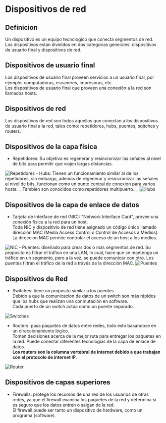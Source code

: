 # Dispositivos de red

## Definicion

Un dispositivo es un equipo tecnologico que conecta segmentos de red.  
Los dispositivos estan divididos en dos categorias generales: dispositivos de usuario final y dispositivos de red.

## Dispositivos de usuario final

Los dispositivos de usuario final proveen servicios a un usuario final, por ejemplo: computadoras, escaneres, impresoras, etc.  
Los dispositivos de usuario final que proveen una conexión a la red son llamados hosts.

## Dispositivos de red

Los dispositivos de red son todos aquellos que conectan a los dispositivos de usuario final a la red, tales como: repetidores, hubs, puentes, sqitches y routers.

## Dispositivos de la capa física

- Repetidores: 
Su objetivo es regenerar y resincronizar las señales al nivel de bits para permitir que viajen largas distancias.  
<image src="img/repetidores.png" alt="Repetidores">
- Hubs: Tienen un funcionamiento similar al de los repetidores, sin embargo, ademas de regenerar y resincronizar las señales al nivel de bits, funcionan como un punto central de conexion para varios hosts.  
__Tambien son conocidos como repetidores multipuerto.__
<image src="img/hubs.png" alt="Hubs">

## Dispositivos de la capa de enlace de datos

- Tarjeta de interface de red (NIC): "Network Interface Card", provee una conexión física a la red para un host.  
Toda NIC y dispositivio de red tiene asignado un código único llamado dirección MAC (Media Access Control o Control de Accesos a Medios).  
La direccion MAC permite controlar el acceso de un host a los medios.  
<image src="img/nic.png" alt="NIC">
- Puentes: diseñado para crear dos o más segmentos de red. Su proposito es filtrar el tráfico en una LAN, lo cual, hace que se mantenga un tráfico en un segmento, pero a la vez, se puede comunicar con otro.  
Los puentes filtran el tráfico de la red a través de la dirección MAC.  
<image src="img/puentes.png" alt="Puentes">

## Dispositivos de Red
- Switches: tiene un proposito similar a los puentes.  
Debido a que la comunicacion de datos de un switch son más rápidos que los hubs que realizan una conmutación en software.  
Cada puerto de un switch actúa como un puente separado.  
<image src="img/switches.png" alt="Switches">

- Routers: pasa paquetes de datos entre redes, todo esto basandose en un direccionamiento lógico.  
Toman decisiones acerca de la mejor ruta para entregar los paquetes en la red. Puede conectar diferentes tecnologías de la capa de enlace de datos.  
__Los routers son la columna vertebral de internet debido a que trabajan con el protocolo de internet IP.__  
<image src="img/router.png" alt="Router">

## Dispositivos de capas superiores

- Firewalls: protege los recursos de una red de los usuarios de otras redes, ya que el firewall examina los paquetes de la red y determina si es seguro que los datos entren o salgan de la red.  
El firewall puede ser tanto un dispositivo de hardware, como un programa (software).